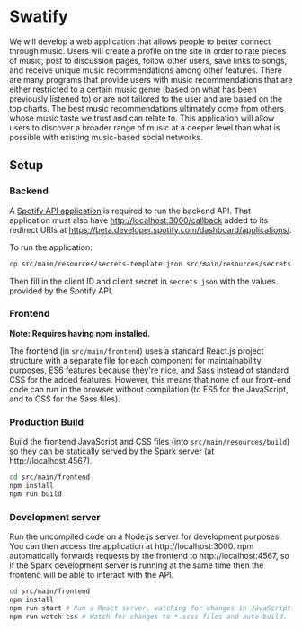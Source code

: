 # Swatify

We will develop a web application that allows people to better connect through music. Users will create a profile on the site in order to rate pieces of music, post to discussion pages, follow other users, save links to songs, and receive unique music recommendations among other features. There are many programs that provide users with music recommendations that are either restricted to a certain music genre (based on what has been previously listened to) or are not tailored to the user and are based on the top charts. The best music recommendations ultimately come from others whose music taste we trust and can relate to. This application will allow users to discover a broader range of music at a deeper level than what is possible with existing music-based social networks.  

## Setup

### Backend

A [Spotify API application](https://beta.developer.spotify.com/) is required to run the backend API. That application must also have <http://localhost:3000/callback> added to its redirect URIs at <https://beta.developer.spotify.com/dashboard/applications/>.

To run the application:

```sh
cp src/main/resources/secrets-template.json src/main/resources/secrets.json
```

Then fill in the client ID and client secret in `secrets.json` with the values
provided by the Spotify API.

### Frontend

**Note: Requires having npm installed.**

The frontend (in `src/main/frontend`) uses a standard React.js project structure with a separate file for each component for maintainability purposes, [ES6 features](https://github.com/lukehoban/es6features) because they're nice, and [Sass](http://sass-lang.com/guide) instead of standard CSS for the added features. However, this means that none of our front-end code can run in the browser without compilation (to ES5 for the JavaScript, and to CSS for the Sass files).

### Production Build

Build the frontend JavaScript and CSS files (into `src/main/resources/build`) so they can be statically served by the Spark server (at http://localhost:4567).

```sh
cd src/main/frontend
npm install
npm run build
```

### Development server

Run the uncompiled code on a Node.js server for development purposes. You can then access the application at http://localhost:3000. npm automatically forwards requests by the frontend to http://localhost:4567, so if the Spark development server is running at the same time then the frontend will be able to interact with the API.

```sh
cd src/main/frontend
npm install
npm run start # Run a React server, watching for changes in JavaScript.
npm run watch-css # Watch for changes to *.scss files and auto-build.
```
